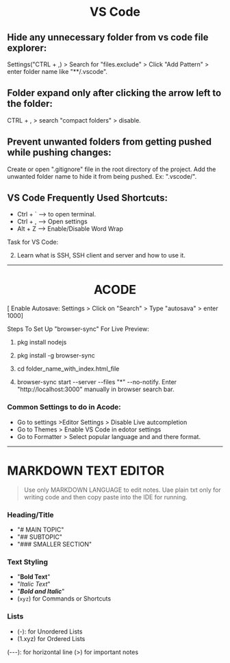 <div align="center"><h1>VS Code</h1></div>

## Hide any unnecessary folder from vs code file explorer:

Settings("CTRL + ,) > Search for "files.exclude" > Click "Add Pattern" > enter folder name like "\*\*/.vscode".

## Folder expand only after clicking the arrow left to the folder:

CTRL + , > search "compact folders" > disable.

## Prevent unwanted folders from getting pushed while pushing changes:

Create or open ".gitignore" file in the root directory of the project.
Add the unwanted folder name to hide it from being pushed. Ex: ".vscode/".

## VS Code Frequently Used Shortcuts:

-   Ctrl + ` --> to open terminal.
-   Ctrl + , --> Open settings
-   Alt + Z --> Enable/Disable Word Wrap

Task for VS Code:

2. Learn what is SSH, SSH client and server and how to use it.

---

<div align="center"><h1>ACODE</h1></div>

[ Enable Autosave: Settings > Click on "Search" > Type "autosava" > enter 1000]

Steps To Set Up "browser-sync" For Live Preview:

1. pkg install nodejs
2. pkg install -g browser-sync

3. cd folder_name_with_index.html_file
4. browser-sync start --server --files "\*" --no-notify. Enter "http://localhost:3000" manually in browser search bar.

### Common Settings to do in Acode:

-   Go to settings >Editor Settings > Disable Live autcompletion
-   Go to Themes > Enable VS Code in edotor settings
-   Go to Formatter > Select popular language and and there format.

---

# MARKDOWN TEXT EDITOR

> Use only MARKDOWN LANGUAGE to edit notes. Uae plain txt only for writing code and then copy paste into the IDE for running.

### Heading/Title

-   "# MAIN TOPIC"
-   "## SUBTOPIC"
-   "### SMALLER SECTION"

### Text Styling

-   "**Bold Text**"
-   "_Italic Text_"
-   "**_Bold and Italic_**"
-   (`xyz`) for Commands or Shortcuts

### Lists

-   (-): for Unordered Lists
-   (1.xyz) for Ordered Lists

(---): for horizontal line
(>) for important notes
